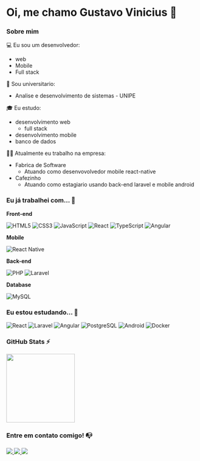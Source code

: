 # Oi, me chamo Gustavo Vinicius 👋

### Sobre mim

💻 Eu sou um desenvolvedor:
- web
- Mobile
- Full stack

🏫 Sou universitario:
- Analise e desenvolvimento de sistemas - UNIPE

🎓 Eu estudo:
- desenvolvimento web
    - full stack
- desenvolvimento mobile
- banco de dados

👩‍💻 Atualmente eu trabalho na empresa:
- Fabrica de Software
    - Atuando como desenvovolvedor mobile react-native
- Cafezinho
    - Atuando como estagiario usando back-end laravel e mobile android


### Eu já trabalhei com... 🔧

**Front-end**

![HTML5](https://img.shields.io/badge/html5-%23E34F26.svg?style=for-the-badge&logo=html5&logoColor=white)
![CSS3](https://img.shields.io/badge/css3-%231572B6.svg?style=for-the-badge&logo=css3&logoColor=white)
![JavaScript](https://img.shields.io/badge/javascript-%23323330.svg?style=for-the-badge&logo=javascript&logoColor=%23F7DF1E)
![React](https://img.shields.io/badge/react-%2320232a.svg?style=for-the-badge&logo=react&logoColor=%2361DAFB)
![TypeScript](https://img.shields.io/badge/typescript-%23007ACC.svg?style=for-the-badge&logo=typescript&logoColor=white)
![Angular](https://img.shields.io/badge/angular-%23DD0031.svg?style=for-the-badge&logo=angular&logoColor=white)

**Mobile**

![React Native](https://img.shields.io/badge/react_native-%2320232a.svg?style=for-the-badge&logo=react&logoColor=%2361DAFB)

**Back-end**

![PHP](https://img.shields.io/badge/php-%23777BB4.svg?style=for-the-badge&logo=php&logoColor=white)
![Laravel](https://img.shields.io/badge/laravel-%23FF2D20.svg?style=for-the-badge&logo=laravel&logoColor=white)

**Database**

![MySQL](https://img.shields.io/badge/mysql-%2300f.svg?style=for-the-badge&logo=mysql&logoColor=white)

<!-- (Já colocar tecnologias do On Demand que aprende no curso)) -->

### Eu estou estudando... 🧩
![React](https://img.shields.io/badge/react-%2320232a.svg?style=for-the-badge&logo=react&logoColor=%2361DAFB)
![Laravel](https://img.shields.io/badge/laravel-%23FF2D20.svg?style=for-the-badge&logo=laravel&logoColor=white)
![Angular](https://img.shields.io/badge/angular-%23DD0031.svg?style=for-the-badge&logo=angular&logoColor=white)
![PostgreSQL](https://img.shields.io/badge/postgresql-%23316192.svg?style=for-the-badge&logo=postgresql&logoColor=white)
![Android](https://img.shields.io/badge/android-%233DDC84.svg?style=for-the-badge&logo=android&logoColor=white)
![Docker](https://img.shields.io/badge/docker-%230db7ed.svg?style=for-the-badge&logo=docker&logoColor=white)


### GitHub Stats ⚡
<div>
  <a href="https://github.com/gustavo-vinicius-santana">
    <img height="180em" src="https://github-readme-stats.vercel.app/api/top-langs/?username=gustavo-vinicius-santana&layout=normal&langs_count=7&theme=dracula&hide=html,css,scss,blade&custom_width=600"/>
  </a>
    
</div>

### Entre em contato comigo! 📭
<div>
  <a href="https://api.whatsapp.com/send?phone=5583988082293" target="_blank">
    <img src="https://img.shields.io/badge/WhatsApp-25D366?style=for-the-badge&logo=whatsapp&logoColor=white" target="_blank">
  </a>
  <a href="mailto:gus.tec.dev@gmail.com" target="_blank">
    <img src="https://img.shields.io/badge/Gmail-D14836?style=for-the-badge&logo=gmail&logoColor=white" target="_blank">
  </a>
  <a href="https://www.linkedin.com/in/gustavo-vinicius-596005276/" target="_blank">
    <img src="https://img.shields.io/badge/LinkedIn-%230077B5?style=for-the-badge&logo=linkedin&logoColor=white" target="_blank">
  </a>
</div>
